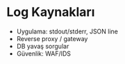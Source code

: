 # Log Kaynakları
- Uygulama: stdout/stderr, JSON line
- Reverse proxy / gateway
- DB yavaş sorgular
- Güvenlik: WAF/IDS
